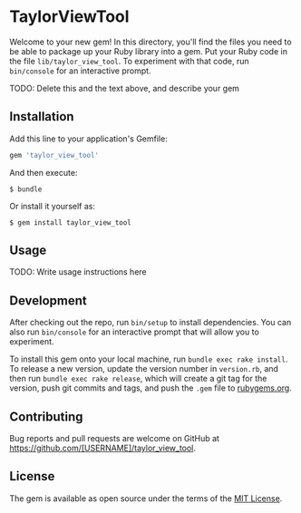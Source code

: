 # TaylorViewTool

Welcome to your new gem! In this directory, you'll find the files you need to be able to package up your Ruby library into a gem. Put your Ruby code in the file `lib/taylor_view_tool`. To experiment with that code, run `bin/console` for an interactive prompt.

TODO: Delete this and the text above, and describe your gem

## Installation

Add this line to your application's Gemfile:

```ruby
gem 'taylor_view_tool'
```

And then execute:

    $ bundle

Or install it yourself as:

    $ gem install taylor_view_tool

## Usage

TODO: Write usage instructions here

## Development

After checking out the repo, run `bin/setup` to install dependencies. You can also run `bin/console` for an interactive prompt that will allow you to experiment.

To install this gem onto your local machine, run `bundle exec rake install`. To release a new version, update the version number in `version.rb`, and then run `bundle exec rake release`, which will create a git tag for the version, push git commits and tags, and push the `.gem` file to [rubygems.org](https://rubygems.org).

## Contributing

Bug reports and pull requests are welcome on GitHub at https://github.com/[USERNAME]/taylor_view_tool.


## License

The gem is available as open source under the terms of the [MIT License](http://opensource.org/licenses/MIT).


